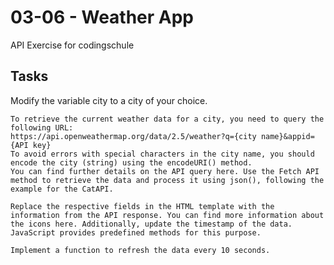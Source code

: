 # 03-06 - Weather App

API Exercise for codingschule



## Tasks

Modify the variable city to a city of your choice.

    To retrieve the current weather data for a city, you need to query the following URL:
    https://api.openweathermap.org/data/2.5/weather?q={city name}&appid={API key}
    To avoid errors with special characters in the city name, you should encode the city (string) using the encodeURI() method.
    You can find further details on the API query here. Use the Fetch API method to retrieve the data and process it using json(), following the example for the CatAPI.

    Replace the respective fields in the HTML template with the information from the API response. You can find more information about the icons here. Additionally, update the timestamp of the data. JavaScript provides predefined methods for this purpose.

    Implement a function to refresh the data every 10 seconds.
